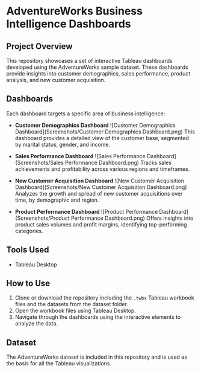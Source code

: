 # AdventureWorks Business Intelligence Dashboards

## Project Overview
This repository showcases a set of interactive Tableau dashboards developed using the AdventureWorks sample dataset. These dashboards provide insights into customer demographics, sales performance, product analysis, and new customer acquisition.

## Dashboards
Each dashboard targets a specific area of business intelligence:

- **Customer Demographics Dashboard**
  ![Customer Demographics Dashboard](Screenshots/Customer Demographics Dashboard.png)
  This dashboard provides a detailed view of the customer base, segmented by marital status, gender, and income.

- **Sales Performance Dashboard**
  ![Sales Performance Dashboard](Screenshots/Sales Performance Dashboard.png)
  Tracks sales achievements and profitability across various regions and timeframes.

- **New Customer Acquisition Dashboard**
  ![New Customer Acquisition Dashboard](Screenshots/New Customer Acquisition Dashboard.png)
  Analyzes the growth and spread of new customer acquisitions over time, by demographic and region.

- **Product Performance Dashboard**
  ![Product Performance Dashboard](Screenshots/Product Performance Dashboard.png)
  Offers insights into product sales volumes and profit margins, identifying top-performing categories.
## Tools Used
- Tableau Desktop

## How to Use
1. Clone or download the repository including the `.twbx` Tableau workbook files and the datasets from the dataset folder.
2. Open the workbook files using Tableau Desktop.
3. Navigate through the dashboards using the interactive elements to analyze the data.

## Dataset
The AdventureWorks dataset is included in this repository and is used as the basis for all the Tableau visualizations.


